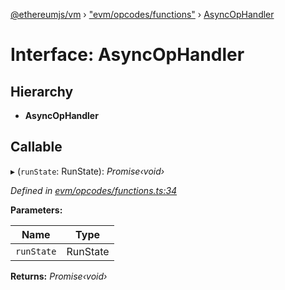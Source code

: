 [@ethereumjs/vm](../README.md) › ["evm/opcodes/functions"](../modules/_evm_opcodes_functions_.md) › [AsyncOpHandler](_evm_opcodes_functions_.asyncophandler.md)

# Interface: AsyncOpHandler

## Hierarchy

* **AsyncOpHandler**

## Callable

▸ (`runState`: RunState): *Promise‹void›*

*Defined in [evm/opcodes/functions.ts:34](https://github.com/ethereumjs/ethereumjs-vm/blob/master/packages/vm/lib/evm/opcodes/functions.ts#L34)*

**Parameters:**

Name | Type |
------ | ------ |
`runState` | RunState |

**Returns:** *Promise‹void›*
